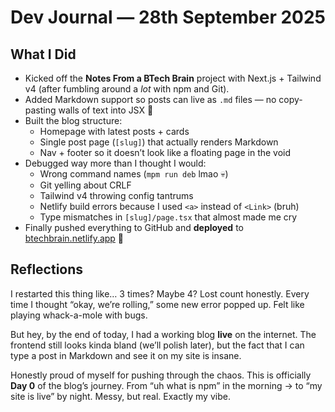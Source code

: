 # Dev Journal — 28th September 2025

## What I Did
- Kicked off the **Notes From a BTech Brain** project with Next.js + Tailwind v4 (after fumbling around a *lot* with npm and Git).
- Added Markdown support so posts can live as `.md` files — no copy-pasting walls of text into JSX 🙌
- Built the blog structure:  
  - Homepage with latest posts + cards  
  - Single post page (`[slug]`) that actually renders Markdown  
  - Nav + footer so it doesn’t look like a floating page in the void
- Debugged way more than I thought I would:  
  - Wrong command names (`mpm run deb` lmao 💀)  
  - Git yelling about CRLF  
  - Tailwind v4 throwing config tantrums  
  - Netlify build errors because I used `<a>` instead of `<Link>` (bruh)  
  - Type mismatches in `[slug]/page.tsx` that almost made me cry
- Finally pushed everything to GitHub and **deployed** to [btechbrain.netlify.app](https://btechbrain.netlify.app/) 🎉

## Reflections
I restarted this thing like… 3 times? Maybe 4? Lost count honestly. Every time I thought “okay, we’re rolling,” some new error popped up. Felt like playing whack-a-mole with bugs.  

But hey, by the end of today, I had a working blog **live** on the internet. The frontend still looks kinda bland (we’ll polish later), but the fact that I can type a post in Markdown and see it on my site is insane.  

Honestly proud of myself for pushing through the chaos. This is officially **Day 0** of the blog’s journey. From “uh what is npm” in the morning → to “my site is live” by night. Messy, but real. Exactly my vibe.
